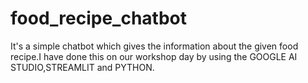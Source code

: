 # food_recipe_chatbot
It's a simple chatbot which gives the information about the given food recipe.I have done this on our workshop day by using the  GOOGLE AI STUDIO,STREAMLIT and PYTHON.
